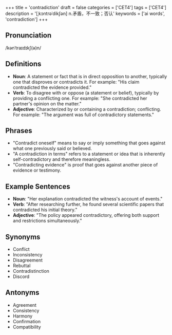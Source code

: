 +++
title = 'contradiction'
draft = false
categories = ['CET4']
tags = ['CET4']
description = '[ˌkɔntrəˈdik∫ən] n.矛盾，不一致；否认'
keywords = ['ai words', 'contradiction']
+++

## Pronunciation
/kənˈtraɪdɪkʃ(ə)n/

## Definitions
- **Noun**: A statement or fact that is in direct opposition to another, typically one that disproves or contradicts it. For example: "His claim contradicted the evidence provided."
- **Verb**: To disagree with or oppose (a statement or belief), typically by providing a conflicting one. For example: "She contradicted her partner's opinion on the matter."
- **Adjective**: Characterized by or containing a contradiction; conflicting. For example: "The argument was full of contradictory statements."

## Phrases
- "Contradict oneself" means to say or imply something that goes against what one previously said or believed.
- "A contradiction in terms" refers to a statement or idea that is inherently self-contradictory and therefore meaningless.
- "Contradicting evidence" is proof that goes against another piece of evidence or testimony.

## Example Sentences
- **Noun**: "Her explanation contradicted the witness's account of events."
- **Verb**: "After researching further, he found several scientific papers that contradicted his initial theory."
- **Adjective**: "The policy appeared contradictory, offering both support and restrictions simultaneously."

## Synonyms
- Conflict
- Inconsistency
- Disagreement
- Rebuttal
- Contradistinction
- Discord

## Antonyms
- Agreement
- Consistency
- Harmony
- Confirmation
- Compatibility
